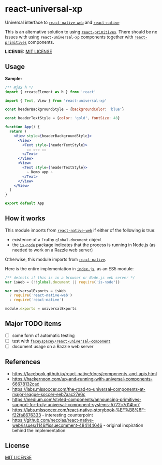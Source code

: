 # react-universal-xp

Universal interface to [`react-native-web`](https://www.npmjs.com/package/react-native-web) and
[`react-native`](https://www.npmjs.com/package/react-native)

This is an alternative solution to using [`react-primitives`](https://www.npmjs.com/package/react-primitives). There should
be no issues with using `react-universal-xp` components together with
[`react-primitives`](https://www.npmjs.com/package/react-primitives) components.

**LICENSE:** [MIT LICENSE](./LICENSE)

## Usage

**Sample:**

```jsx
/** @jsx h */
import { createElement as h } from 'react'

import { Text, View } from 'react-universal-xp'

const headerBackgroundStyle = {backgroundColor: 'blue'}

const headerTextStyle = {color: 'gold', fontSize: 48}

function App() {
  return (
    <View style={headerBackgroundStyle}>
      <View>
        <Text style={headerTextStyle}>
          ☆☆ ☆☆☆ ☆☆
        </Text>
      </View>
      <View>
        <Text style={headerTextStyle}>
          ☆ Demo app ☆
        </Text>
      </View>
    </View>
  )
}

export default App
```

## How it works

This module imports from [`react-native-web`](https://www.npmjs.com/package/react-native-web) if either of the following is true:

- existence of a Truthy `global.document` object
- the [`is-node`](https://www.npmjs.com/package/is-node) package indicates that the process is running in Node.js (as needed to work on a Razzle web server)

Otherwise, this module imports from [`react-native`](https://www.npmjs.com/package/react-native).

Here is the entire implementation in [`index.js`](./index.js), as an ES5 module:

```js
/** detects if this is in a browser or Node.js web server */
var isWeb = (!!global.document || require('is-node'))

var universalExports = isWeb
  ? require('react-native-web')
  : require('react-native')

module.exports = universalExports
```

## Major TODO items

- [ ] some form of automatic testing
- [ ] test with [`faceyspacey/react-universal-component`](https://github.com/faceyspacey/react-universal-component)
- [ ] document usage on a Razzle web server

## References

- <https://facebook.github.io/react-native/docs/components-and-apis.html>
- <https://hackernoon.com/up-and-running-with-universal-components-66678132cad>
- <https://labs.mlssoccer.com/the-road-to-universal-components-at-major-league-soccer-eeb7aac27e6c>
- <https://medium.com/styled-components/announcing-primitives-support-for-truly-universal-component-systems-5772c7d14bc7>
- <https://labs.mlssoccer.com/react-native-storybook-%EF%B8%8F-f22fa8676333> - interesting counterpoint
- <https://github.com/necolas/react-native-web/issues/1146#issuecomment-484144646> - original inspiration behind the implementation

## License

[MIT LICENSE](./LICENSE)
